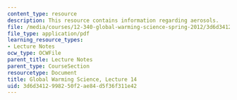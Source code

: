```yaml
---
content_type: resource
description: This resource contains information regarding aerosols.
file: /media/courses/12-340-global-warming-science-spring-2012/3d6d3412998250f2ae84d5f36f311e42_MIT12_340S12_lec14.pdf
file_type: application/pdf
learning_resource_types:
- Lecture Notes
ocw_type: OCWFile
parent_title: Lecture Notes
parent_type: CourseSection
resourcetype: Document
title: Global Warming Science, Lecture 14
uid: 3d6d3412-9982-50f2-ae84-d5f36f311e42
---
```


